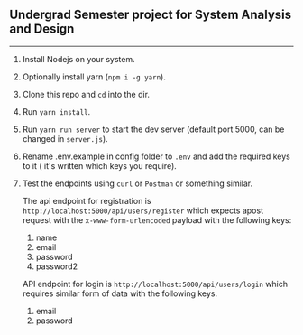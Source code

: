## Undergrad Semester project for System Analysis and Design

---

1. Install Nodejs on your system.
2. Optionally install yarn (`npm i -g yarn`).
3. Clone this repo and `cd` into the dir.
4. Run `yarn install`.
5. Run `yarn run server` to start the dev server (default port 5000, can be changed in `server.js`).
6. Rename .env.example in config folder to `.env` and add the required keys to it ( it's written which keys you require).
7. Test the endpoints using `curl` or `Postman` or something similar.

    The api endpoint for registration is `http://localhost:5000/api/users/register` which expects apost request with the `x-www-form-urlencoded` payload with the following keys:

    1. name
    2. email
    3. password
    4. password2

    API endpoint for login is `http://localhost:5000/api/users/login` which requires similar form of data with the following keys.

    1. email
    2. password
